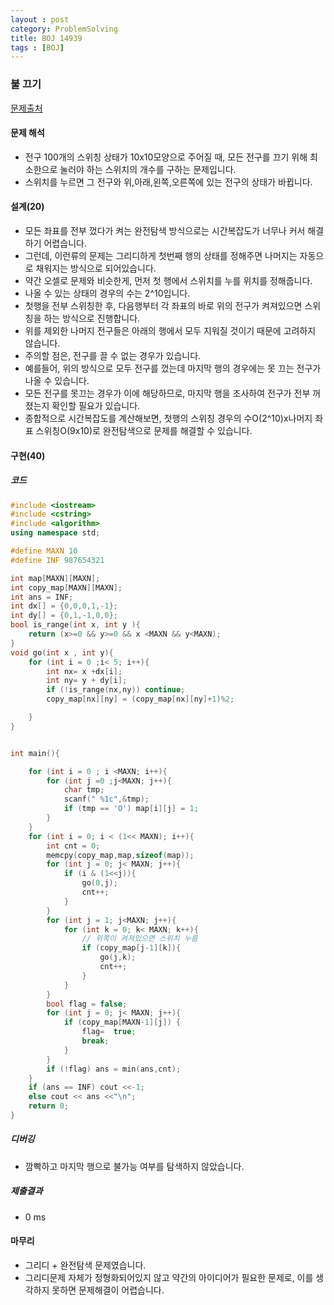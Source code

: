 ```yaml
---
layout : post
category: ProblemSolving
title: BOJ 14939
tags : [BOJ]
---
```

### 불 끄기

[문제출처](https://www.acmicpc.net/problem/14939)

#### 문제 해석
  
- 전구 100개의 스위칭 상태가 10x10모양으로 주어질 때, 모든 전구를 끄기 위해 최소한으로 눌러야 하는 스위치의 개수를 구하는 문제입니다.
- 스위치를 누르면 그 전구와 위,아래,왼쪽,오른쪽에 있는 전구의 상태가 바뀝니다.

#### 설계(20)

- 모든 좌표를 전부 껐다가 켜는 완전탐색 방식으로는 시간복잡도가 너무나 커서 해결하기 어렵습니다.
- 그런데, 이런류의 문제는 그리디하게 첫번째 행의 상태를 정해주면 나머지는 자동으로 채워지는 방식으로 되어있습니다.
- 약간 오셀로 문제와 비슷한게, 먼저 첫 행에서 스위치를 누를 위치를 정해줍니다.
- 나올 수 있는 상태의 경우의 수는 2^10입니다.
- 첫행을 전부 스위칭한 후, 다음행부터 각 좌표의 바로 위의 전구가 켜져있으면 스위칭을 하는 방식으로 진행합니다.
- 위를 제외한 나머지 전구들은 아래의 행에서 모두 지워질 것이기 때문에 고려하지 않습니다.
- 주의할 점은, 전구를 끌 수 없는 경우가 있습니다.
- 예를들어, 위의 방식으로 모두 전구를 껐는데 마지막 행의 경우에는 못 끄는 전구가 나올 수 있습니다.
- 모든 전구를 못끄는 경우가 이에 해당하므로, 마지막 행을 조사하여 전구가 전부 꺼졌는지 확인할 필요가 있습니다.
- 종합적으로 시간복잡도를 계산해보면, 첫행의 스위칭 경우의 수O(2^10)x나머지 좌표 스위칭O(9x10)로 완전탐색으로 문제를 해결할 수 있습니다.

#### 구현(40)

##### 코드

```cpp
#include <iostream>
#include <cstring>
#include <algorithm>
using namespace std;

#define MAXN 10
#define INF 987654321

int map[MAXN][MAXN];
int copy_map[MAXN][MAXN];
int ans = INF;
int dx[] = {0,0,0,1,-1};
int dy[] = {0,1,-1,0,0};
bool is_range(int x, int y ){
    return (x>=0 && y>=0 && x <MAXN && y<MAXN);
}
void go(int x , int y){
    for (int i = 0 ;i< 5; i++){
        int nx= x +dx[i];
        int ny= y + dy[i];
        if (!is_range(nx,ny)) continue;
        copy_map[nx][ny] = (copy_map[nx][ny]+1)%2;

    }
}


int main(){

    for (int i = 0 ; i <MAXN; i++){
        for (int j =0 ;j<MAXN; j++){
            char tmp;
            scanf(" %1c",&tmp);
            if (tmp == 'O') map[i][j] = 1;
        }
    }
    for (int i = 0; i < (1<< MAXN); i++){
        int cnt = 0;
        memcpy(copy_map,map,sizeof(map));
        for (int j = 0; j< MAXN; j++){
            if (i & (1<<j)){
                go(0,j);
                cnt++;
            }
        }
        for (int j = 1; j<MAXN; j++){
            for (int k = 0; k< MAXN; k++){
                // 위쪽이 켜져있으면 스위치 누름
                if (copy_map[j-1][k]){
                    go(j,k);
                    cnt++;
                }
            }
        }
        bool flag = false;
        for (int j = 0; j< MAXN; j++){
            if (copy_map[MAXN-1][j]) {
                flag=  true;
                break;
            }
        }
        if (!flag) ans = min(ans,cnt);
    }
    if (ans == INF) cout <<-1;
    else cout << ans <<"\n";
    return 0;
}
```

##### 디버깅

- 깜빡하고 마지막 행으로 불가능 여부를 탐색하지 않았습니다.

##### 제출결과

- 0 ms

#### 마무리

- 그리디 + 완전탐색 문제였습니다.
- 그리디문제 자체가 정형화되어있지 않고 약간의 아이디어가 필요한 문제로, 이를 생각하지 못하면 문제해결이 어렵습니다.
